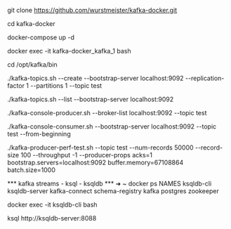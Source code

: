 git clone https://github.com/wurstmeister/kafka-docker.git

cd kafka-docker

docker-compose up -d

docker exec -it kafka-docker_kafka_1 bash

cd /opt/kafka/bin


./kafka-topics.sh --create --bootstrap-server localhost:9092 --replication-factor 1 --partitions 1 --topic test

./kafka-topics.sh --list --bootstrap-server localhost:9092

./kafka-console-producer.sh --broker-list localhost:9092 --topic test

./kafka-console-consumer.sh --bootstrap-server localhost:9092 --topic test --from-beginning

./kafka-producer-perf-test.sh   --topic test   --num-records 50000   --record-size 100   --throughput -1   --producer-props acks=1   bootstrap.servers=localhost:9092   buffer.memory=67108864   batch.size=1000

*** kafka streams - ksql - ksqldb ***
➜  ~ docker ps
NAMES
ksqldb-cli
ksqldb-server
kafka-connect
schema-registry
kafka
postgres
zookeeper






docker exec -it ksqldb-cli bash

ksql http://ksqldb-server:8088

